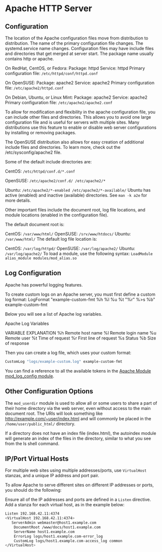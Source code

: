 # Apache HTTP Server

## Configuration

The location of the Apache configuration files move from distribution to distribution. The name of the primary configuration file changes. The systemd.service name changes. Configuration files may have include files and directories that get merged at server start. The package name usually contains http or apache.

On RedHat, CentOS, or Fedora:
Package: httpd
Service: httpd
Primary configuration file: `/etc/httpd/conf/httpd.conf`

On OpenSUSE:
Package: apache2
Service: apache2
Primary configuration file: `/etc/apache2/httpd.conf`

On Debian, Ubuntu, or Linux Mint:
Package: apache2
Service: apache2
Primary configuration file: `/etc/apache2/apache2.conf`

To allow for modification and flexibility in the apache configuration file, you can include other files and directories. This allows you to avoid one large configuration file and is useful for servers with multiple sites. Many distributions use this feature to enable or disable web server configurations by installing or removing packages.

The OpenSUSE distribution also allows for easy creation of additional include files and directories. To learn more, check out the /etc/sysconfig/apache2 file.

Some of the default include directories are:

CentOS:
`/etc/httpd/conf.d/*.conf`

OpenSUSE:
`/etc/apache2/conf.d/
/etc/apache2/*`

Ubuntu:
`/etc/apache2/*-enabled
/etc/apache2/*-available/`
Ubuntu has active (enabled) and inactive (available) directories. See `man -k a2e` for more details.

Other important files include the document root, log file locations, and module locations (enabled in the configuration file).

The default document root is:

CentOS:
`/var/www/html/`
OpenSUSE:
`/srv/www/htdocs/`
Ubuntu:
`/var/www/html/`
The default log file location is:

CentOS:
`/var/log/httpd/`
OpenSUSE:
`/var/log/apache2/`
Ubuntu:
`/var/log/apache2/`
To load a module, use the following syntax:
`LoadModule alias_module modules/mod_alias.so`

## Log Configuration

Apache has powerful logging features.

To create custom logs on an Apache server, you must first define a custom log format:
LogFormat "example-custom-fmt %h %l %u %t "%r" %>s %b" example-custom-fmt

Below you will see a list of Apache log variables.

Apache Log Variables

VARIABLE EXPLANATION
%h Remote host name
%l Remote login name
​%u Remote user
%t ​Time of request
%r First line of request
​%s Status
%b Size of response

Then you can create a log file, which uses your custom format:

```bash
CustomLog "logs/example-custom.log" example-custom-fmt
```

You can find a reference to all the available tokens in the [Apache Module mod_log_config module](http://httpd.apache.org/docs/2.2/mod/mod_log_config.html#formats).

## Other Configuration Options

The `mod_userdir` module is used to allow all or some users to share a part of their home directory via the web server, even without access to the main document root. The URIs will look something like http://example.com/~user/index.html and will commonly be placed in the `/home/user/public_html/` directory.

If a directory does not have an index file (index.html), the autoindex module will generate an index of the files in the directory, similar to what you see from the ls shell command.

## IP/Port Virtual Hosts

For multiple web sites using multiple addresses/ports, use `VirtualHost` stanzas, and a unique IP address and port pair.

To allow Apache to serve different sites on different IP addresses or ports, you should do the following:

Ensure all of the IP addresses and ports are defined in a `Listen` directive.
Add a stanza for each virtual host, as in the example below:

```bash
Listen 192.168.42.11:4374
<VirtualHost 192.168.42.11:4374>
   ServerAdmin webmaster@host1.example.com
    DocumentRoot /www/docs/host1.example.com
    ServerName host1.example.com
    ErrorLog logs/host1.example.com-error_log
    CustomLog logs/host1.example.com-access_log common
</VirtualHost>
```
